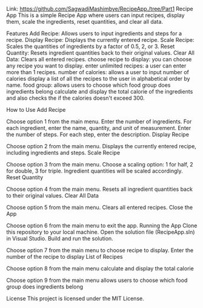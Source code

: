 Link: https://github.com/SagwadiMashimbye/RecipeApp./tree/Part1
Recipe App
This is a simple Recipe App where users can input recipes, display them, scale the ingredients, reset quantities, and clear all data.

Features
Add Recipe: Allows users to input ingredients and steps for a recipe.
Display Recipe: Displays the currently entered recipe.
Scale Recipe: Scales the quantities of ingredients by a factor of 0.5, 2, or 3.
Reset Quantity: Resets ingredient quantities back to their original values.
Clear All Data: Clears all entered recipes.
choose recipe to display: you can choose any recipe you want to display.
enter unlimited recipes: a user can enter more than 1 recipes.
number of calories: allows a user to input number of calories
display a list of all the recipes to the user in alphabetical order by name.
food group: allows users to choose which food group does ingredients belong
calculate and display the total calorie of the ingredients and also checks the if the calories doesn't exceed 300.

How to Use
Add Recipe

Choose option 1 from the main menu.
Enter the number of ingredients.
For each ingredient, enter the name, quantity, and unit of measurement.
Enter the number of steps.
For each step, enter the description.
Display Recipe

Choose option 2 from the main menu.
Displays the currently entered recipe, including ingredients and steps.
Scale Recipe

Choose option 3 from the main menu.
Choose a scaling option: 1 for half, 2 for double, 3 for triple.
Ingredient quantities will be scaled accordingly.
Reset Quantity

Choose option 4 from the main menu.
Resets all ingredient quantities back to their original values.
Clear All Data

Choose option 5 from the main menu.
Clears all entered recipes.
Close the App

Choose option 6 from the main menu to exit the app.
Running the App
Clone this repository to your local machine.
Open the solution file (RecipeApp.sln) in Visual Studio.
Build and run the solution.

Choose option 7 from the main menu to choose recipe to display.
Enter the number of the recipe to display
List of Recipes

Choose option 8 from the main menu
calculate and display the total calorie

Choose option 9 from the main menu
allows users to choose which food group does ingredients belong

License
This project is licensed under the MIT License.
